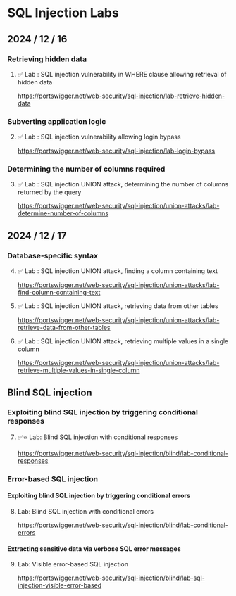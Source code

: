 # SQL Injection Labs

## 2024 / 12 / 16

### Retrieving hidden data

1. ✅ Lab : SQL injection vulnerability in WHERE clause allowing retrieval of hidden data

   https://portswigger.net/web-security/sql-injection/lab-retrieve-hidden-data

### Subverting application logic

2. ✅ Lab : SQL injection vulnerability allowing login bypass

   https://portswigger.net/web-security/sql-injection/lab-login-bypass

### Determining the number of columns required

3. ✅ Lab : SQL injection UNION attack, determining the number of columns returned by the query

   https://portswigger.net/web-security/sql-injection/union-attacks/lab-determine-number-of-columns



## 2024 / 12 / 17

### Database-specific syntax

4. ✅ Lab : SQL injection UNION attack, finding a column containing text

   https://portswigger.net/web-security/sql-injection/union-attacks/lab-find-column-containing-text

5. ✅ Lab : SQL injection UNION attack, retrieving data from other tables

   https://portswigger.net/web-security/sql-injection/union-attacks/lab-retrieve-data-from-other-tables

6. ✅ Lab : SQL injection UNION attack, retrieving multiple values in a single column

   https://portswigger.net/web-security/sql-injection/union-attacks/lab-retrieve-multiple-values-in-single-column



## Blind SQL injection

### Exploiting blind SQL injection by triggering conditional responses

7. ✅⭐️ Lab: Blind SQL injection with conditional responses

   https://portswigger.net/web-security/sql-injection/blind/lab-conditional-responses

### Error-based SQL injection

#### Exploiting blind SQL injection by triggering conditional errors

8. Lab: Blind SQL injection with conditional errors

   https://portswigger.net/web-security/sql-injection/blind/lab-conditional-errors

#### Extracting sensitive data via verbose SQL error messages

9. Lab: Visible error-based SQL injection

   https://portswigger.net/web-security/sql-injection/blind/lab-sql-injection-visible-error-based

